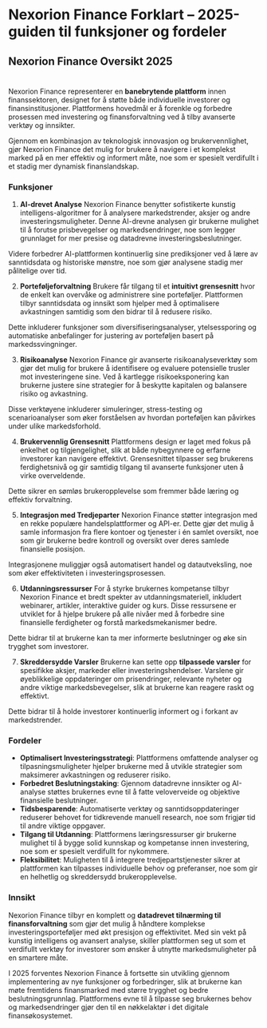 # Nexorion Finance Forklart – 2025-guiden til funksjoner og fordeler
 ## Nexorion Finance Oversikt 2025
 
 # 
 Nexorion Finance representerer en **banebrytende plattform** innen finanssektoren, designet for å støtte både individuelle investorer og finansinstitusjoner. Plattformens hovedmål er å forenkle og forbedre prosessen med investering og finansforvaltning ved å tilby avanserte verktøy og innsikter.
 
 Gjennom en kombinasjon av teknologisk innovasjon og brukervennlighet, gjør Nexorion Finance det mulig for brukere å navigere i et komplekst marked på en mer effektiv og informert måte, noe som er spesielt verdifullt i et stadig mer dynamisk finanslandskap.
 
 ### Funksjoner 
 1. **AI-drevet Analyse** 
 Nexorion Finance benytter sofistikerte kunstig intelligens-algoritmer for å analysere markedstrender, aksjer og andre investeringsmuligheter. Denne AI-drevne analysen gir brukerne mulighet til å forutse prisbevegelser og markedsendringer, noe som legger grunnlaget for mer presise og datadrevne investeringsbeslutninger.
 
 Videre forbedrer AI-plattformen kontinuerlig sine prediksjoner ved å lære av sanntidsdata og historiske mønstre, noe som gjør analysene stadig mer pålitelige over tid.
 
 2. **Porteføljeforvaltning** 
 Brukere får tilgang til et **intuitivt grensesnitt** hvor de enkelt kan overvåke og administrere sine porteføljer. Plattformen tilbyr sanntidsdata og innsikt som hjelper med å optimalisere avkastningen samtidig som den bidrar til å redusere risiko.
 
 Dette inkluderer funksjoner som diversifiseringsanalyser, ytelsessporing og automatiske anbefalinger for justering av porteføljen basert på markedssvingninger.
 
 3. **Risikoanalyse** 
 Nexorion Finance gir avanserte risikoanalyseverktøy som gjør det mulig for brukere å identifisere og evaluere potensielle trusler mot investeringene sine. Ved å kartlegge risikoeksponering kan brukerne justere sine strategier for å beskytte kapitalen og balansere risiko og avkastning.
 
 Disse verktøyene inkluderer simuleringer, stress-testing og scenarioanalyser som øker forståelsen av hvordan porteføljen kan påvirkes under ulike markedsforhold.
 
 4. **Brukervennlig Grensesnitt** 
 Plattformens design er laget med fokus på enkelhet og tilgjengelighet, slik at både nybegynnere og erfarne investorer kan navigere effektivt. Grensesnittet tilpasser seg brukerens ferdighetsnivå og gir samtidig tilgang til avanserte funksjoner uten å virke overveldende.
 
 Dette sikrer en sømløs brukeropplevelse som fremmer både læring og effektiv forvaltning.
 
 5. **Integrasjon med Tredjeparter** 
 Nexorion Finance støtter integrasjon med en rekke populære handelsplattformer og API-er. Dette gjør det mulig å samle informasjon fra flere kontoer og tjenester i én samlet oversikt, noe som gir brukerne bedre kontroll og oversikt over deres samlede finansielle posisjon.
 
 Integrasjonene muliggjør også automatisert handel og datautveksling, noe som øker effektiviteten i investeringsprosessen.
 
 6. **Utdanningsressurser** 
 For å styrke brukernes kompetanse tilbyr Nexorion Finance et bredt spekter av utdanningsmateriell, inkludert webinarer, artikler, interaktive guider og kurs. Disse ressursene er utviklet for å hjelpe brukere på alle nivåer med å forbedre sine finansielle ferdigheter og forstå markedsmekanismer bedre.
 
 Dette bidrar til at brukerne kan ta mer informerte beslutninger og øke sin trygghet som investorer.
 
 7. **Skreddersydde Varsler** 
 Brukerne kan sette opp **tilpassede varsler** for spesifikke aksjer, markeder eller investeringshendelser. Varslene gir øyeblikkelige oppdateringer om prisendringer, relevante nyheter og andre viktige markedsbevegelser, slik at brukerne kan reagere raskt og effektivt.
 
 Dette bidrar til å holde investorer kontinuerlig informert og i forkant av markedstrender.
 
 ### Fordeler 
 - **Optimalisert Investeringsstrategi**: Plattformens omfattende analyser og tilpasningsmuligheter hjelper brukerne med å utvikle strategier som maksimerer avkastningen og reduserer risiko. 
 - **Forbedret Beslutningstaking**: Gjennom datadrevne innsikter og AI-analyse støttes brukernes evne til å fatte veloverveide og objektive finansielle beslutninger. 
 - **Tidsbesparende**: Automatiserte verktøy og sanntidsoppdateringer reduserer behovet for tidkrevende manuell research, noe som frigjør tid til andre viktige oppgaver. 
 - **Tilgang til Utdanning**: Plattformens læringsressurser gir brukerne mulighet til å bygge solid kunnskap og kompetanse innen investering, noe som er spesielt verdifullt for nykommere. 
 - **Fleksibilitet**: Muligheten til å integrere tredjepartstjenester sikrer at plattformen kan tilpasses individuelle behov og preferanser, noe som gir en helhetlig og skreddersydd brukeropplevelse.
 
 ### Innsikt 
 Nexorion Finance tilbyr en komplett og **datadrevet tilnærming til finansforvaltning** som gjør det mulig å håndtere komplekse investeringsporteføljer med økt presisjon og effektivitet. Med sin vekt på kunstig intelligens og avansert analyse, skiller plattformen seg ut som et verdifullt verktøy for investorer som ønsker å utnytte markedsmuligheter på en smartere måte.
 
 I 2025 forventes Nexorion Finance å fortsette sin utvikling gjennom implementering av nye funksjoner og forbedringer, slik at brukerne kan møte fremtidens finansmarked med større trygghet og bedre beslutningsgrunnlag. Plattformens evne til å tilpasse seg brukernes behov og markedsendringer gjør den til en nøkkelaktør i det digitale finansøkosystemet.